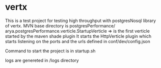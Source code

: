 # vertx
This is a test project for testing high throughput with postgresNosql library of vertx.
MVN base directory is postgresPerformance/
arya.postgresPerformance.verticle.StartupVerticle => is the first verticle started by the maven shade plugin
It starts the HttpVerticle plugin which starts listening on the ports and the urls defined in conf/dev/config.json

Command to start the project is in startup.sh


logs are genereted in <projectRoot>/logs directory



